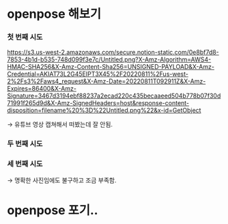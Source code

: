# openpose 해보기

### 첫 번째 시도

https://s3.us-west-2.amazonaws.com/secure.notion-static.com/0e8bf7d8-7853-4b1d-b535-748d099f3e7c/Untitled.png?X-Amz-Algorithm=AWS4-HMAC-SHA256&X-Amz-Content-Sha256=UNSIGNED-PAYLOAD&X-Amz-Credential=AKIAT73L2G45EIPT3X45%2F20220811%2Fus-west-2%2Fs3%2Faws4_request&X-Amz-Date=20220811T092911Z&X-Amz-Expires=86400&X-Amz-Signature=3467d3194ebf88237a2ecad220c435becaaeed504b778b07f30d71991f265d9d&X-Amz-SignedHeaders=host&response-content-disposition=filename%20%3D%22Untitled.png%22&x-id=GetObject

→ 유튜브 영상 캡쳐해서 떠봤는데 잘 안됨.

### 두 번째 시도



### 세 번째 시도



→ 명확한 사진임에도 불구하고 조금 부족함.



# openpose 포기..
